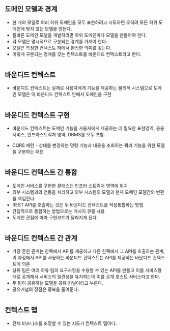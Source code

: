 ## 도메인 모델과 경계
 - 한 개의 모델로 여러 하위 도메인을 모두 표현하려고 시도하면 오히려 모든 하위 도메인에 맞지 않는 모델을 만든다.
 - 올바른 도메인 모델을 개발하려면 하위 도메인마다 모델을 만들어야 한다.
 - 각 모델은 명시적으로 구분되는 경계를 가져야 한다.
 - 모델은 특정한 컨텍스트 하에서 완전한 의미를 갖는다.
 - 이렇게 구분되는 경계를 갖는 컨텍스트를 바운디드 컨텍스트라고 한다.


 #

 ## 바운디드 컨텍스트

  - 바운디드 컨텍스트는 실제로 사용자에게 기능을 제공하는 물리적 시스템으로 도메인 모델은 이 바운디드 컨텍스트 안에서 도메인을 구현

#

## 바운디드 컨텍스트 구현

- 바운디드 컨텍스트는 도메인 기능을 사용자에게 제공하는 데 필요한 표현영역, 응용서비스, 인프라스트럭처 영역, DBMS를 모두 포함.

- CQRS 패턴 - 상태를 변경하는 명령 기능과 내용을 조회하는 쿼리 기능을 위한 모델을 구분하는 패턴

#
## 바운디드 컨텍스트 간 통합

- 도메인 서비스를 구현한 클래스는 인프라 스트럭처 영역에 위치
- 외부 시스템과의 연동을 처리하고 외부 시스템의 모델과 현재 도메인 모델간의 변환을 책임진다.
- REST API를 호출하는 것은 두 바운디드 컨텍스트를 직접통합하는 방법.
- 간접적으로 통합하는 방법으로는 메시지 큐를 사용
- 도메인 관점에 따라 구현코드가 달라지게 된다.

#
## 바운디드 컨텍스트 간 관계

- 가장 흔한 관계는 한쪽에서 API를 제공하고 다른 한쪽에서 그 API를 호출하는 관계, 이 과정에서 API를 사용하는 바운디드 컨텍스트는 API를 제공하는 바운디드 컨텍스트에 의존
- 상류 팀은 여러 하류 팀의 요구사항을 수용할 수 있는 API를 만들고 이를 서비스형태로 공개해서 서비스의 일관성을 유지하는데 이를 공개 호스트 서비스라고 한다.
- 두 팀이 공유하는 모델을 공유 커널이라고 부른다.
- 공유커널의 장점은 중복을 줄여준다.

#
## 컨텍스트 맵
- 전체 비즈니스를 조망할 수 있는 지도가 컨텍스트 맵이다.
